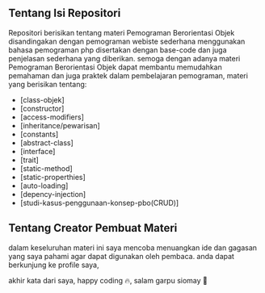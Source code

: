 ## Tentang Isi Repositori

Repositori berisikan tentang materi Pemograman Berorientasi Objek disandingakan dengan pemograman webiste sederhana menggunakan bahasa pemograman php disertakan dengan base-code dan juga penjelasan sederhana 
yang diberikan. semoga dengan adanya materi Pemograman Berorientasi Objek dapat membantu memudahkan
pemahaman dan juga praktek dalam pembelajaran pemograman, materi yang berisikan tentang: 

- [class-objek]
- [constructor]
- [access-modifiers]
- [inheritance/pewarisan]
- [constants]
- [abstract-class]
- [interface]
- [trait]
- [static-method]
- [static-properthies]
- [auto-loading]
- [depency-injection]
- [studi-kasus-penggunaan-konsep-pbo(CRUD)]

## Tentang Creator Pembuat Materi 
dalam keseluruhan materi ini saya mencoba menuangkan ide dan gagasan yang saya pahami agar dapat digunakan oleh
pembaca. anda dapat berkunjung ke profile saya, 


akhir kata dari saya, happy coding 🔥,
salam garpu siomay 🤘